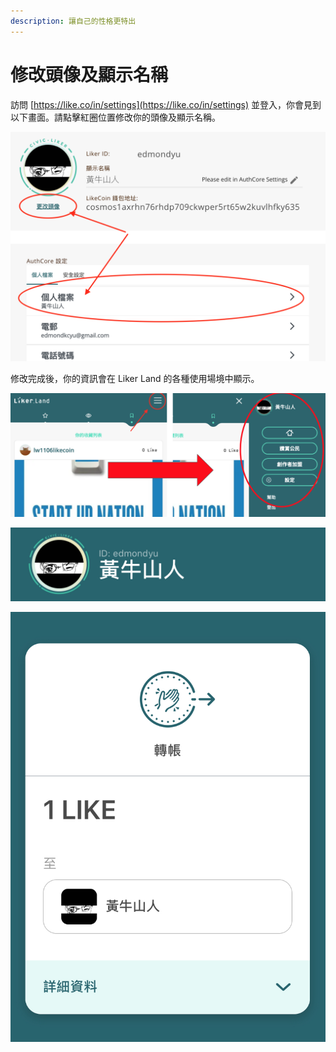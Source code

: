 ```yaml
---
description: 讓自己的性格更特出
---
```


# 修改頭像及顯示名稱

訪問 [https://like.co/in/settings](https://like.co/in/settings) 並登入，你會見到以下畫面。請點擊紅圈位置修改你的頭像及顯示名稱。

![](../../.gitbook/assets/untitled.png)

修改完成後，你的資訊會在 Liker Land 的各種使用場境中顯示。

![](../../.gitbook/assets/image%20%2828%29.png)

![](../../.gitbook/assets/img_2452%20%281%29.jpg)

![](../../.gitbook/assets/img_2453.jpg)



